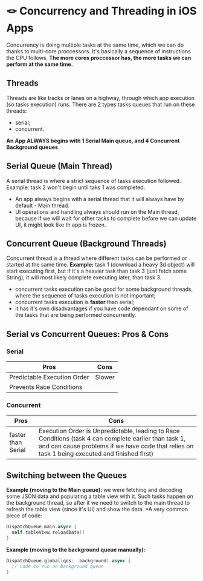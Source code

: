 # 🪢 Concurrency and Threading in iOS Apps
Concurrency is doing multiple tasks at the same time, which we can do thanks to multi-core proccessors.
It's basically a sequence of instructions the CPU follows.
**The more cores proccessor has, the more tasks we can perform at the same time.**

## Threads
Threads are like tracks or lanes on a highway, through which app execution (so tasks execution) runs.
There are 2 types tasks queues that run on these threads:
- serial;
- concurrent.

**An App ALWAYS begins with 1 Serial Main queue, and 4 Concurrent Background queues**
  
## Serial Queue (Main Thread)
A serial thread is where a strict sequence of tasks execution followed.
Example: task 2 won't begin until taks 1 was completed.
* An app always begins with a serial thread that it will always have by default - Main thread.
* UI operations and handling always should run on the Main thread, because if we will wait for other tasks to complete before we can update UI, it might look like th app is frozen.
  
## Concurrent Queue (Background Threads)
Concurrent thread is a thread where different tasks can be performed or started at the same time.
**Example:** task 1 (download a heavy 3d object) will start executing first, but if it's a heavier task than task 3 (just fetch some String), it will most likely complete executing later, than task 3.
* concurrent tasks execution can be good for some background threads, where the sequence of tasks execution is not important;
* concurrent tasks execution is **faster** than serial;
* it has it's own disadvantages if you have code dependant on some of the tasks that are being performed concurrently.

## Serial vs Concurrent Queues: Pros & Cons
### Serial 

| Pros | Cons |
|-|-|
| Predictable Execution Order | Slower |
| Prevents Race Conditions |  |




### Concurrent
| Pros | Cons |
|-|-|
| faster than Serial | Execution Order is Unpredictable, leading to Race Conditions (task 4 can complete earlier than task 1, and can cause problems if we have code that relies on task 1 being executed and finished first)


## Switching between the Queues
**Example (moving to the Main queue):** we were fetching and decoding some JSON data and populating a table view with it. Such tasks happen on the background thread, so after it we need to switch to the main thread to refresh the table view (since it's UI) and show the data.
*A very common piece of code:
```swift
DispatchQueue.main.async {
  self.tableView.reloadData()
}
```

**Example (moving to the background queue manually):**
```swift
DispatchQueue.global(qos: .background).async {
  // Code to run on background queue
}
```
